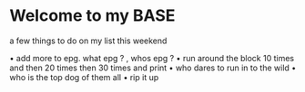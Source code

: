 # Welcome to my BASE
a few things to do on my list this weekend

•	add more to epg. what epg ? , whos epg ?
•	run around the block 10 times and then 20 times then 30 times and print
•	who dares to run in to the wild
•	who is the top dog of them all
•	rip it up
